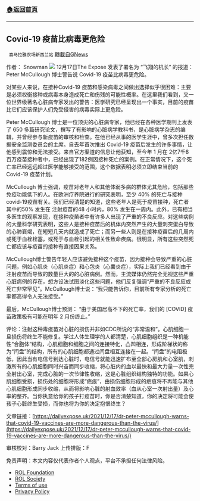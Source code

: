 ###  [:house:返回首頁](https://github.com/ourhimalayas/txt)
---


## Covid-19 疫苗比病毒更危险
` 喜马拉雅农场新西兰站` [轉載自GNews](https://gnews.org/zh-hans/1776302/)

作者： Snowman
![](https://assets.gnews.org/wp-content/uploads/2021/12/截屏2021-12-21-12.36.08.png)
12月17日The Expose 发表了署名为 “飞翔的机长” 的报道：Peter McCullough 博士警告说 Covid-19 疫苗比病毒更危险。

对某些人来说，在接种Covid-19 疫苗和感染病毒之间做出选择似乎很困难：主要是必须权衡接种或病毒本身造成死亡和伤残的可能性概率。在这里我们看到，又一位世界级著名心脏病专家发出的警告：医学研究已经呈现出一个事实，目前的疫苗比它们应该保护人们免受侵害的病毒实际上更危险。

Peter McCullough 博士是一位顶尖的心脏病专家，他已经在各种医学期刊上发表了 650 多篇研究论文，撰写了有影响的心脏病学教科书，是心脏病学杂志的编辑，并曾经参与新疫苗的审核和检查。在他已经从事的医学生涯中，曾多次担任数据安全监测委员会的主席。自去年首次推出 Covid-19 疫苗后发生的许多事情，让他感到震惊和无法接受。来自官方渠道的信息让他获知，至今年 1 月在 2亿7千8百万疫苗接种者中，已经出现了182例因接种死亡的案例。在正常情况下，这个死亡率已经远远超过医学能够接受的范围，这个数据表明必须立即结束当前的Covid-19 疫苗计划。

McCullough 博士强调，疫苗对老年人和其他体弱多病的群体尤其危险，包括那些免疫功能低下的人。在欧洲疗养院进行的研究表明，至少 40% 的死亡与接种covid-19疫苗有关。我们已经清楚的知道，这些老年人是死于疫苗接种，死亡者其中的50% 发生在 注射疫苗的48 小时内，80% 发生在一周内。此外，已有相当多医生的观察发现，在接种疫苗者中有许多人出现了严重的不良反应。对这些病例的大量科学研究表明，这些人是接种疫苗后的机体内突然产生的大量刺突蛋白导致的心肺衰竭，在短短几天内就造成了死亡；而另一些人则是在接种疫苗后的几周内或死于血栓栓塞，或死于与血栓引起的相关性致命疾病。很明显，所有这些突然死亡都应该与疫苗的接种有直接因果关系。

McCullough博士警告年轻人应该避免接种这个疫苗，因为接种会导致严重的心脏问题，例如心肌炎（心肌炎症）和心包炎（心囊炎症），实际上我们已经看到由于注射疫苗而导致的数量巨大的的心脏病例。然而，主流媒体仍然完全无视这些严重心脏病例的存在，想方设法试图淡化这些问题，他们反复强调“严重的不良反应或死亡非常罕见”。McCullough博士说：“我只能告诉你，目前所有专家分析的死亡率都高得令人无法接受。”

最后，McCullough博士预测： “由于美国居高不下的死亡率，我们的 [COVID] 疫苗政策极有可能在明年 2 月份终止。”

评论：注射这种毒疫苗对心脏的损伤并非如CDC所说的“非常温和”。心肌细胞一旦损伤将终生不能修复。学过人体生理学的人都清楚，心肌细胞组织是一种机能性“合胞体”结构，心肌细胞和细胞之间的连接特化，凸凹相连，形成阶梯状的称为“闫盘”的结构，所有的心肌细胞都通过闫盘相互连接在一起。“闫盘”的电阻极低，因此当有电信号到达心脏时，电信号就能迅速扩布至全部心房肌和心室肌，刺激所有的心肌细胞同时兴奋而同步收缩，将心脏内的血以最快和最大力量一次性完全射出心室，完成心脏的一次节律性收缩，这是心脏组织结构独特的功能。如果心肌细胞受损，损伤处的细胞将形成“疤痕”，由损伤细胞形成的疤痕将不再能与其他心肌细胞形成同步收缩，从而将影响心脏的射血效率（血从心室一次射出量）及心率的整齐。当你执意给你的孩子打疫苗时，你是否清楚知道，你的决定将可能会使孩子心脏终生受损，而你也将为你的决定抱恨终生？

文章链接：[https://dailyexpose.uk/2021/12/17/dr-peter-mccullough-warns-that-covid-19-vaccines-are-more-dangerous-than-the-virus/](https://dailyexpose.uk/2021/12/17/dr-peter-mccullough-warns-that-covid-19-vaccines-are-more-dangerous-than-the-virus/)

审核校对：Barry Jack
上传排版：F

 

免责声明：本文内容仅代表作者个人观点，平台不承担任何法律风险。

- [ROL Foundation](https://rolfoundation.org/)
- [ROL Society](https://rolsociety.org/)
- [Terms of use](https://gnews.org/terms-of-use-3/)
- [Privacy Policy](https://gnews.org/privacy-policy/)
